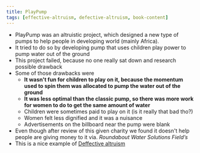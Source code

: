 ```yaml
---
title: PlayPump
tags: [effective-altruism, defective-altruism, book-content]
---
```


- PlayPump was an altruistic project, which designed a new type of pumps to help people in developing world (mainly Africa).
- It tried to do so by developing pump that uses children play power to pump water out of the ground
- This project failed, because no one really sat down and research possible drawback
- Some of those drawbacks were
	- **It wasn't fun for children to play on it, because the momentum used to spin them was allocated to pump the water out of the ground**
	- **It was less optimal than the classic pump, so there was more work for women to do to get the same amount of water**
	- Children were sometimes paid to play on it (is it really that bad tho?)
	- Women felt less dignified and it was a nuisance
	- Advertisements on the billboard near the pump were blank
- Even though after review of this given charity we found it doesn't help people are giving money to it via. *Roundabout Water Solutions Field’s*
- This is a nice example of [Deffective altruism](deffective-altruism.md)